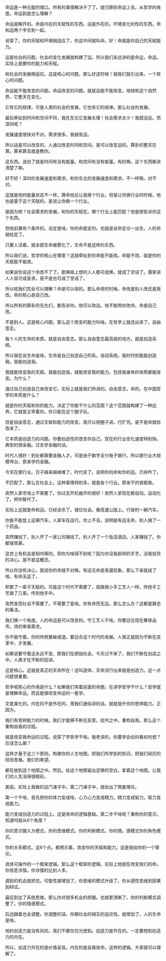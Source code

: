 命运是一种无能的借口。所有的事情解决不了了。就归罪到命运上去。从哲学的角度。命运到底怎么理解？

命运是解开的。命是内在的天赋性的东西。运是外在的。环境变化的性的东西。命和运两个字合到一起。

说穿了。你的天赋和环境相适应了。你这中间就叫命。好！命就是你自己的天赋能力。

运是社会的问题。社会的变化发展就构建了运。所以我们永远讲的是命运，命运。实际上是要你的能力和天赋。

和社会的发展相适应。这是核心的问题。那么好这时候！就我们就引出来。一个核心的问题。

命运能不能改变的问题。命运改变的问题。就是运能不能改变。地球和这个自然界。它整天在变化。

它有它的规律。可是人类的社会的发展，它也有它的规律。那么社会的发展。

最后牵扯到时间和空间不同，我在东北它发展太慢！社会需求太少！我就没运。而深圳呢？

发展速度很快对不对。需求很多。我就有运。

所以运是可以改变的，人通过改变时间和空间。是可以改变运的。算卦的整天在算。算来算去就是教你。

这东西。说白了就是时间有没有能量。和空间有没有能量。有的嘛。这个东西都讲清楚了嘛。

好不好！深圳的发展速度和需求。和你东北的发展速度和需求。不一样嘛。对不对。

这就是他的能量状态不一样。算命他总让我换个行业。但是让你换行业的时候，他也是基于这个天赋的。是说让你换一个行业。

是因为呢？社会需求的发展。和你的天赋在。哪个行业上能匹配？他是想告诉你这个东西。

但他前置有个条件的。设定是啥。你的命是定的。也就是说命定论一出生。人的命就给定了。

只要人活着。就全部生命被雾化了。生命不是这样的东西。

所以我们说，哲学的核心在哪里？这就牵扯到你命能不能改。命能不改。就是你的天赋能不能改。

如果说你说这个命改不了了。那佛祖上想的人人都可成佛。就成了空话了。儒家讲人人皆可成圣贤。是不是也可成了空话了。

所以呢我们完全可以理解？命是可以改的。那么命改的时候。命改是别人改还是我改。命的核心是自己改。

所以所有的算卦的先生们，都告诉你。他可以改运。他不能帮你改命。命是自己改。

不是别人。这是核心问题。那么这个改变的能力叫啥。在哲学上就选出来了。自由意志。

每个人的生命的本质。就是自由意志。那么自由意志最高级的地方。就是创造系统。

所以我在说生命是啥，生命是自己创造自己的系。自动系统。我时时刻能能创造我。我能创造我。

我就能改变我的天赋。我能创造我。就能改变我的能力。包括我身体的体质都能改变。为什么？

通过自己创造自己来改变它。实际上就是我们所讲的。自由意志。命的。在中国哲学的本质是什么？

就是你的天赋和你的能力。决定了你能干什么的范围？这个范围就构建了一种边界。它就是主宰着你。你只能在这个圈子玩。

但是自由意志，通过天赋和能力的改变。我可以把圈子进。行扩充。是不是命就给改来了。

它本质是创造力的问题。你要创造性的改变你自己。现在的行业变化速度特别快。典型的很金融。过去学金融的话。

时代人很好！到处都需要金融人才。可是由于数字支付电子银行，所以银行业大规模垮台，原来学的金融。

今天在银行业。日子越来越艰难了。时代变了。说明你的命和你的运。已经咋了。

不匹配了。那么在社会上。这种事情特别多。就是各个行业。原来干的很极致。

突然人家市场上不需要了。你过去开机器开的很好！突然人家现在都自动。自动化了。把你替代了。

实际上这就是命和运。已经该杀了。错位社会。像高速公路上。行驶的一辆汽车。

你能不能登上这辆汽车。人家车在运行。你上不去。说明是有运无命。别人搞了一个药品。

突然赚钱了。别人开了一家公司赚钱了。别人开了一个饭店酒店。人家赚钱了。你都很羡慕。

这世上有机会是相均等的。但你为啥得不到呢？因为你没我厨师的手艺，没我投资的决心。是不是这概念。

所以你没有决心，就说你的命就不对嘛。有运无命是普遍现象。那么下来就成了啥。有命无运了。

积累了一辈子天赋的。可是这个时代不需要了，就跟我小手工艺人一样。传统手工艺做了几辈。传到他手中。

突然发现社会不需要了。不需要了是啥。你有命而无运。那么怎么办？这都是静态的看法。

我们换一个角度。人的命运是可以改变的。守工艺人干啥。你要迎合现在奢侈品市。场的审美需求。

你不能守着。你的传统要破或道。要迎合这个时代的发展。人类正是因为不断在变革中，才发展。

如果说要守着这永远不变。那我们在原始社会。今天过不来了。我们不断在创造之中。人类才在不断的前进。

这是核心。这就是真正的天命所在！这叫道体。天命流行出来就是创造力。这一点问题很重要。

哲学呢核心的作用是什么？如果我们带着前面的命题。在讲学哲学干什么？哲学就是理解命运。而且能够改变命运的一套学。

文是类化的。内在的不是外在的。用我们通俗讲的话。就是提升你的思辨能力。正因为，

我们有思辨能力的时候。我们才能够不断在反思。批判之中。重构自我。那么这个重构自我的过程。

就是改变我命运的过程。说穿了学哲学干啥。我老讲的。你要学会如何看如何想？应该怎么做？

这样才基于这三个原则。构建你的人生地图。把我们所学到的知识。把我们经历的经验苦难。我们的希望。

都在放到这个地图之中。然后。给这个地图留出足够的空白。拿着这个地图。让我们的人生活得很精彩。

美丽。实际上我做的这门课子中。第二门课子中，就给出了两套理论。

第一个干啥，首先把你的体力变成啥，心力心力变成精力。精力变成智力。智力变成能力。

能力变成创造力的过程上。这是改命的逻辑基础。第二步干啥呢？重构你的意识。知道吗我从6个角度？

你的意识摄入方模式。你的思维模式。你的判断模式。你的情。感模式你的角色模式。

你的关系模式。这6个点。都预示着。改变你的天赋和能力。这是我给你的一个理论。

具体可操作的一个框架逻辑。那么这个框架的逻辑。实际上他就在改变我们的命。你信息涉猎。你涉猎的比别人多。

遇到的机会就抓住。可能性就增加了。你思维的模式升级了。你从感性思维到因果到辩证。

最后到达了系统思维，那么你对很多机会的把握。也就更清晰了。你的判断模式调整了。你的情感模式。

后边跟着也会调整。你调整的话。你跟社会的相互的适应性。就增加了。人的生命是啥。

他的创造力是没有风险。我们不要仅仅光想到。创造力是外在的。一定要想到创造力的内在。

所以，创造力外在的是价值呈现。内在的是自我改命。这样的逻辑。大家就可以理解了。